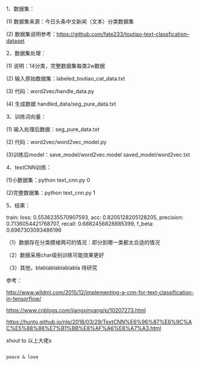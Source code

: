 1、数据集：
   
   (1) 数据集来源：今日头条中文新闻（文本）分类数据集

   (2) 数据集说明参考：https://github.com/fate233/toutiao-text-classfication-dataset

2、数据集处理：

   (1) 说明：14分类，完整数据集每类2w数据
    
   (2) 输入原始数据集：labeled_toutiao_cat_data.txt 
   
   (3) 代码：word2vec/handle_data.py 
   
   (4) 生成数据 handled_data/seg_pure_data.txt 

3、训练词向量：

   (1) 输入处理后数据：seg_pure_data.txt
  
   (2) 代码：word2vec/word2vec_model.py
  
   (3)训练后model：save_model/word2vec.model    saved_model/word2vec.txt
 
4、textCNN训练：
  
   (1)小数据集：python text_cnn.py 0  
  
   (2)完整数据集：python text_cnn.py 1
  
5、结果：

   train: loss: 0.5536235570907593, acc: 0.8205128205128205, precision: 0.7136054421768707, recall: 0.6882456828885399, f_beta: 0.6967303093486196

  
  （1）数据存在分类模棱两可的情况：即分到哪一类都太合适的情况
  
  （2）数据采用char级别训练可能效果更好
  
  （3）其他，blablablablablabla 待研究

参考：
   
   http://www.wildml.com/2015/12/implementing-a-cnn-for-text-classification-in-tensorflow/

   https://www.cnblogs.com/jiangxinyang/p/10207273.html 
     
   https://hunto.github.io/nlp/2018/03/29/TextCNN%E6%96%87%E6%9C%AC%E5%88%86%E7%B1%BB%E8%AF%A6%E8%A7%A3.html
     
     
   shout to 以上大佬s
          
                                                                           peace & love
   
                                  
 
